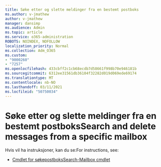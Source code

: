 ```yaml
---
title: Søke etter og slette meldinger fra en bestemt postboks
ms.author: v-jmathew
author: v-jmathew
manager: dansimp
ms.audience: Admin
ms.topic: article
ms.service: o365-administration
ROBOTS: NOINDEX, NOFOLLOW
localization_priority: Normal
ms.collection: Adm_O365
ms.custom:
- "9000260"
- "7257"
ms.openlocfilehash: 433cbff2c1cb68ecdb7d58661f998b70e946181b
ms.sourcegitcommit: 6312ee31561db36104f32282d019d069ede69174
ms.translationtype: MT
ms.contentlocale: nb-NO
ms.lasthandoff: 03/11/2021
ms.locfileid: "50750034"
---
```

# <a name="search-and-delete-messages-from-a-specific-mailbox"></a><span data-ttu-id="cf79d-102">Søke etter og slette meldinger fra en bestemt postboks</span><span class="sxs-lookup"><span data-stu-id="cf79d-102">Search and delete messages from a specific mailbox</span></span>

<span data-ttu-id="cf79d-103">Hvis vil ha instruksjoner, kan du se:</span><span class="sxs-lookup"><span data-stu-id="cf79d-103">For instructions, see:</span></span>

* [<span data-ttu-id="cf79d-104">Cmdlet for søkepostboks</span><span class="sxs-lookup"><span data-stu-id="cf79d-104">Search-Mailbox cmdlet</span></span>](https://docs.microsoft.com/powershell/module/exchange/mailboxes/search-mailbox)
